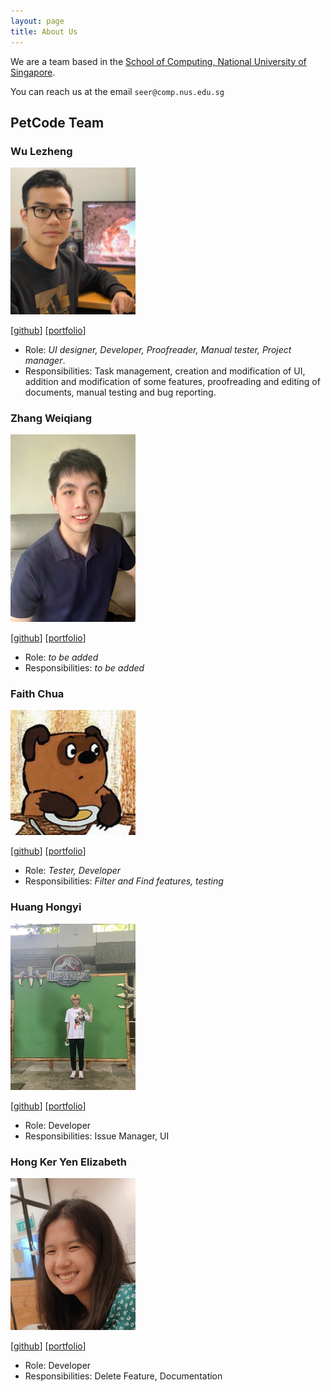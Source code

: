 ```yaml
---
layout: page
title: About Us
---
```


We are a team based in the [School of Computing, National University of Singapore](http://www.comp.nus.edu.sg).

You can reach us at the email `seer@comp.nus.edu.sg`

## PetCode Team

### Wu Lezheng

<img src="images/wu-lezheng.png" width="200px">

[[github](http://github.com/Wu-Lezheng)]
[[portfolio](team/wu-lezheng.md)]

* Role: *UI designer, Developer, Proofreader, Manual tester, Project manager*.
* Responsibilities: Task management, creation and modification of UI, addition and modification of some features, proofreading and editing of documents, manual testing and bug reporting.  

### Zhang Weiqiang

<img src="images/wweqg.png" width="200px">

[[github](http://github.com/wweqg)]
[[portfolio](team/wweqg.md)]

* Role: *to be added*
* Responsibilities: *to be added*

### Faith Chua

<img src="images/boredcoco.png" width="200px">

[[github](http://github.com/boredcoco)]
[[portfolio](team/boredcoco.md)]

* Role: *Tester, Developer*
* Responsibilities: *Filter and Find features, testing*

### Huang Hongyi

<img src="images/hongyi6328.png" width="200px">

[[github](https://github.com/Hongyi6328)]
[[portfolio](team/hongyi6328.md)]

* Role: Developer
* Responsibilities: Issue Manager, UI

### Hong Ker Yen Elizabeth

<img src="images/elizabethhky.png" width="200px">

[[github](https://github.com/elizabethhky)]
[[portfolio](team/elizabethhky.md)]

* Role: Developer
* Responsibilities: Delete Feature, Documentation
